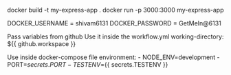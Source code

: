 docker build -t my-express-app .
docker run -p 3000:3000 my-express-app

DOCKER_USERNAME = shivam6131
DOCKER_PASSWORD = GetMeIn@6131

Pass variables from github 
  Use it inside the workflow.yml
    working-directory: ${{ github.workspace }}

  Use inside docker-compose file 
      environment:
    - NODE_ENV=development
    - PORT=${{ secrets.PORT }}
    - TESTENV=${{ secrets.TESTENV }}